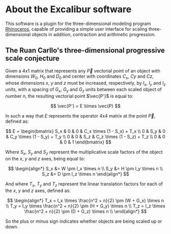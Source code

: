 # About the  Excalibur software

This software is a plugin for the three-dimensional modeling program [Rhinoceros](https://www.rhino3d.com/), capable of providing a simple user interface for scaling three-dimensional objects in addition, contraction and arithmetic progression.

## The Ruan Carllo's three-dimensional progressive scale conjecture

Given a 4x1 matrix that represents any $\vec{P}$ vectorial point of an object with dimensions $W_0$, $H_0$ and $D_0$ and center with coordinates $C_x$, $Cy$ and $Cz$, whose dimensions $x$, $y$ and $z$ must be increased, respectively, by $I_x$, $I_y$ and $I_z$ units, with a spacing of $G_x$, $G_y$ and $G_z$ units between each scaled object of number $n$, the resulting vectorial point $\vec{P'}$ is equal to:

$$
\vec{P'} = E \times \vec{P}
$$

In such a way that $E$ represents the operator 4x4 matrix at the point $\vec{P}$, defined as:

$$
E =
\begin{bmatrix}
S_x & 0 & 0 & C_x \times (1 - S_x) + T_x \\
0 & S_y & 0 & C_y \times (1 - S_y) + T_y \\
0 & 0 & S_z & C_z \times (1 - S_z) + T_z \\
0 & 0 & 0 & 1
\end{bmatrix}
$$

Where $S_x$, $S_y$ and $S_z$ represent the multiplicative scale factors of the object on the $x$, $y$ and $z$ axes, being equal to:

$$
\begin{align*}
S_x &= W \pm I_x \times n \\
S_y &= H \pm I_y \times n \\
S_z &= D \pm I_z \times n
\end{align*}
$$

And where $T_x$, $T_y$ and $T_z$ represent the linear translation factors for each of the $x$, $y$ and $z$ axes, defined as:

$$
\begin{align*}
T_x = I_x \times \frac{n^2 + n}{2} \pm (W  + G_x) \times n \\
T_y = I_y \times \frac{n^2 + n}{2} \pm (H  + G_y) \times n \\
T_z = I_z \times \frac{n^2 + n}{2} \pm (D  + G_z) \times n \\
\end{align*}
$$

So the plus or minus sign indicates whether objects are being scaled up or down.